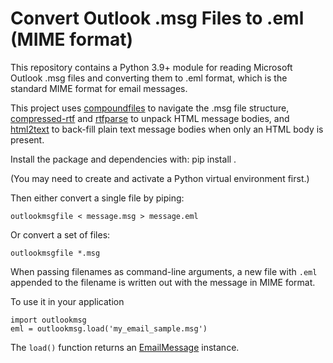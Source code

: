 Convert Outlook .msg Files to .eml (MIME format)
================================================

This repository contains a Python 3.9+ module for
reading Microsoft Outlook .msg files and converting
them to .eml format, which is the standard MIME
format for email messages.

This project uses
[compoundfiles](https://pypi.org/project/compoundfiles/)
to navigate the .msg file structure,
[compressed-rtf](https://pypi.org/project/compressed-rtf/)
and [rtfparse](https://pypi.org/project/rtfparse/)
to unpack HTML message bodies, and
[html2text](https://pypi.org/project/html2text/) to
back-fill plain text message bodies when only an HTML body
is present.

Install the package and dependencies with:
    pip install .

(You may need to create and activate a Python virtual environment first.)

Then either convert a single file by piping:

	outlookmsgfile < message.msg > message.eml

Or convert a set of files:

	outlookmsgfile *.msg

When passing filenames as command-line arguments, a new file with `.eml`
appended to the filename is written out with the message in MIME format.

To use it in your application

    import outlookmsg
    eml = outlookmsg.load('my_email_sample.msg')
    
The ``load()`` function returns an [EmailMessage](https://docs.python.org/3/library/email.message.html#email.message.EmailMessage) instance.